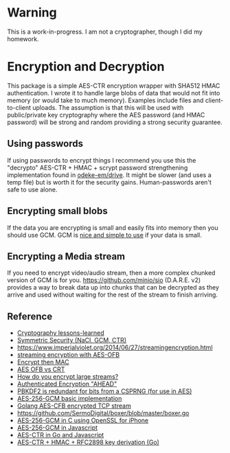 # Warning

This is a work-in-progress. I am not a cryptographer, though I did my homework.

# Encryption and Decryption

This package is a simple AES-CTR encryption wrapper with SHA512 HMAC authentication. I wrote it to handle large blobs of data that would not fit into memory (or would take to much memory). Examples include files and client-to-client uploads. The assumption is that this will be used with public/private key cryptography where the AES password (and HMAC password) will be strong and random providing a strong security guarantee.

## Using passwords

If using passwords to encrypt things I recommend you use this the "decrypto" AES-CTR + HMAC + scrypt password strengthening implementation found in [odeke-em/drive](https://github.com/sselph/drive/tree/master/src/dcrypto). It might be slower (and uses a temp file) but is worth it for the security gains. Human-passwords aren't safe to use alone.

## Encrypting small blobs

If the data you are encrypting is small and easily fits into memory then you should use GCM. GCM is [nice and simple to use](https://github.com/gtank/cryptopasta/blob/master/encrypt.go) if your data is small.

## Encrypting a Media stream

If you need to encrypt video/audio stream, then a more complex chunked version of GCM is for you. https://github.com/minio/sio (D.A.R.E. v2) provides a way to break data up into chunks that can be decrypted as they arrive and used without waiting for the rest of the stream to finish arriving.


## Reference

- [Cryptography lessons-learned](https://security.stackexchange.com/questions/2202/lessons-learned-and-misconceptions-regarding-encryption-and-cryptology)
- [Symmetric Security (NaCI, GCM, CTR)](https://leanpub.com/gocrypto/read#leanpub-auto-chapter-3-symmetric-security)
- https://www.imperialviolet.org/2014/06/27/streamingencryption.html
- [streaming encryption with AES-OFB](https://golang.org/src/crypto/cipher/example_test.go#L335)
- [Encrypt then MAC](http://www.daemonology.net/blog/2009-06-24-encrypt-then-mac.html)
- [AES OFB vs CRT](https://security.stackexchange.com/questions/27776/block-chaining-modes-to-avoid/27780#27780)
- [How do you encrypt large streams?](https://stackoverflow.com/questions/49546567/how-do-you-encrypt-large-files-byte-streams-in-go/49546791?noredirect=1#comment86134522_49546791)
- [Authenticated Encryption "AHEAD"](https://en.wikipedia.org/wiki/Authenticated_encryption)
- [PBKDF2 is redundant for bits from a CSPRNG (for use in AES)](https://crypto.stackexchange.com/questions/14842/is-it-overkill-to-run-a-key-generated-by-openssl-through-pbkdf2)
- [AES-256-GCM basic implementation](https://gist.github.com/cannium/c167a19030f2a3c6adbb5a5174bea3ff)
- [Golang AES-CFB encrypted TCP stream ](https://gist.github.com/raincious/96bb69414859e7ea0abfdb177ee97a1f)
- https://github.com/SermoDigital/boxer/blob/master/boxer.go
- [AES-256-GCM in C using OpenSSL for iPhone](https://gist.github.com/eliburke/24f06a1590d572e86a01504e1b38b27f)
- [AES-256-GCM in Javascript](https://gist.github.com/AndiDittrich/4629e7db04819244e843)
- [AES-CTR in Go and Javascript](https://stackoverflow.com/questions/36909746/aes-ctr-encrypt-in-cryptojs-and-decrypt-in-go-lang)
- [AES-CTR + HMAC + RFC2898 key derivation (Go)](https://github.com/xeodou/aesf)
